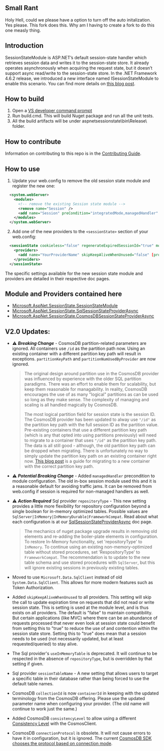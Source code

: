 
## Small Rant
Holy Hell, could we please have a option to turn off the auto initalization. Yes please. This fork does this. Why am I having to create a fork to do this one measly thing. 

## Introduction
SessionStateModule is ASP.NET’s default session-state handler which retrieves session data and writes it to the session-state store. It already operates asynchronously when acquiring the request state, but it doesn’t support async read/write to the session-state store. In the .NET Framework 4.6.2 release, we introduced a new interface named ISessionStateModule to enable this scenario. You can find more details on [this blog post](https://blogs.msdn.microsoft.com/webdev/2016/09/29/introducing-the-asp-net-async-sessionstate-module/).

## How to build
1. Open a [VS developer command prompt](https://docs.microsoft.com/en-us/dotnet/framework/tools/developer-command-prompt-for-vs)
2. Run build.cmd. This will build Nuget package and run all the unit tests.
3. All the build artifacts will be under aspnetsessionstate\bin\Release\ folder.

## How to contribute
Information on contributing to this repo is in the [Contributing Guide](CONTRIBUTING.md).

## How to use
1. Update your web.config to remove the old session state module and register the new one:
```xml
  <system.webServer>
    <modules>
      <!-- remove the existing Session state module -->
      <remove name="Session" />
      <add name="Session" preCondition="integratedMode,managedHandler" type="Microsoft.AspNet.SessionState.SessionStateModuleAsync, Microsoft.AspNet.SessionState.SessionStateModule, Version=2.0.0.0, Culture=neutral" />
    </modules>
  </system.webServer>
```
2. Add one of the new providers to the `<sessionState>` section of your web.config:
```xml
  <sessionState cookieless="false" regenerateExpiredSessionId="true" mode="Custom" customProvider="YourProviderName">
    <providers>
      <add name="YourProviderName" skipKeepAliveWhenUnused="false" [providerOptions] type="Provider, ProviderAssembly, Version=, Culture=neutral, PublicKeyToken=" />
    </providers>
  </sessionState>
```
The specific settings available for the new session state module and providers are detailed in their respective doc pages.

## Module and Providers contained here
- [Microsoft.AspNet.SessionState.SessionStateModule](docs/SessionStateModule.md)
- [Microsoft.AspNet.SessionState.SqlSessionStateProviderAsync](docs/SqlSessionStateProviderAsync.md)
- [Microsoft.AspNet.SessionState.CosmosDBSessionStateProviderAsync](docs/CosmosDBSessionStateProviderAsync.md)

<a name="updates"></a>
## V2.0 Updates:
  * :warning: ***Breaking Change*** - CosmosDB partition-related parameters are ignored. All containers use `/id` as the partition path now. Using an existing container with a different partition key path will result in exceptions. `partitionKeyPath` and `partitionNumUsedByProvider` are now ignored.
    > The original design around partition use in the CosmosDB provider was influenced by experience with the older SQL partition paradigms. There was an effort to enable them for scalability, but keep them reasonable for managability. In reality, CosmosDB encourages the use of as many "logical" partitions as can be used so long as they make sense. The complexity of managing and scaling is all handled magically by CosmosDB.
    >
    > The most logical partition field for session state is the session ID. The CosmosDB provider has been updated to alway use `"/id"` as the partition key path with the full session ID as the partition value. Pre-existing containers that use a different partition key path (which is any that opted into using partitions previously) will need to migrate to a container that uses `"/id"` as the partition key path. The data is all still good - although, the old partition key path can be dropped when migrating. There is unfortunately no way to simply update the partition key path on an existing container right now. [This blog post](https://devblogs.microsoft.com/cosmosdb/how-to-change-your-partition-key/) is a guide for migrating to a new container with the correct partition key path.
  * :warning: ***Potential Breaking Change*** - Added `managedHandler` precondition to module configuration. The old in-box session module used this and it is a reasonable default for avoiding traffic jams. It can be removed from web.config if session is required for non-managed handlers as well.
  * :warning: ***Action Required*** Sql provider `repositoryType` - This new setting provides a little more flexibility for repository configuration beyond a single boolean for in-memory optimized tables. Possible values are `SqlServer|InMemory|InMemoryDurable|FrameworkCompat`. Read about what each configuration is at our [SqlSessionStateProviderAsync](docs/SqlSessionStateProviderAsync.md) doc page.
    
    > The mechanics of nuget package upgrade results in removing old elements and re-adding the boiler-plate elements in configuration. To restore In-Memory functionality, set 'repositoryType' to `InMemory`. To continue using an existing non-memory-optimized table without stored procedures, set 'RespositoryType' to `FrameworkCompat`. The recommendation is to update to the new table schema and use stored procedures with `SqlServer`, but this will ignore existing sessions in previously existing tables.
  * Moved to use `Microsoft.Data.SqlClient` instead of old `System.Data.SqlClient`. This allows for more modern features such as Token Authorization.
  * Added `skipKeepAliveWhenUnused` to all providers. This setting will skip the call to update expiration time on requests that did not read or write session state. This is setting is used at the module level, and is thus exists on all providers. The default is "false" to maintain compatibility. But certain applications (like MVC) where there can be an abundance of requests processed that never even look at session state could benefit from setting this to "true" to reduce the use of and contention within the session state store. Setting this to "true" does mean that a session needs to be used (not necessarily updated, but at least requested/queried) to stay alive.
  * The Sql provider's `useInMemoryTable` is deprecated. It will continue to be respected in the absence of `repositoryType`, but is overridden by that setting if given.
  * Sql provider `sessionTableName` - A new setting that allows users to target a specific table in their database rather than being forced to use the default table names.
  * CosmosDB `collectionId` is now `containerId` in keeping with the updated terminology from the CosmosDB offering. Please use the updated parameter name when configuring your provider. (The old name will continue to work just the same.)
  * Added CosmosDB `consistencyLevel` to allow using a different [Consistency Level](https://learn.microsoft.com/en-us/azure/cosmos-db/consistency-levels) with the CosmosClient.
  * CosmosDB `connectionProtocol` is obsolete. It will not cause errors to have it in configuration, but it is ignored. The current [CosmosDB SDK chooses the protocol based on connection mode](https://learn.microsoft.com/en-us/azure/cosmos-db/nosql/sdk-connection-modes).

